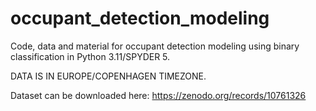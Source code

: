 # occupant_detection_modeling
Code, data and material for occupant detection modeling using binary classification in Python 3.11/SPYDER 5.

DATA IS IN EUROPE/COPENHAGEN TIMEZONE. 

Dataset can be downloaded here: https://zenodo.org/records/10761326
